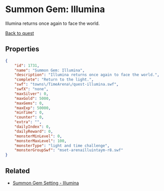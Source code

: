 # Summon Gem: Illumina

Illumina returns once again to face the world.

[Back to quest](../quests.md)

## Properties

```json
{
    "id": 1731,
    "name": "Summon Gem: Illumina",
    "description": "Illumina returns once again to face the world.",
    "complete": "Return to the light.",
    "swf": "towns\/TimeArena\/quest-illumina.swf",
    "swfX": "none",
    "maxSilver": 0,
    "maxGold": 5000,
    "maxGems": 0,
    "maxExp": 50000,
    "minTime": 0,
    "counter": 0,
    "extra": "",
    "dailyIndex": 0,
    "dailyReward": 0,
    "monsterMinLevel": 0,
    "monsterMaxLevel": 100,
    "monsterType": "light and time challenge",
    "monsterGroupSwf": "mset-arenailluintaym-r8.swf"
}
```

## Related

- [Summon Gem Setting - Illumina](../items/19753-summon-gem-setting-illumina.md)


